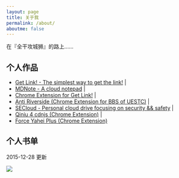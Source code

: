 ```yaml
---
layout: page
title: 关于我
permalink: /about/
aboutme: false
---
```


在『全干攻城狮』的路上……
<a class="fa fa-github" href="https://github.com/int64ago" target="_blank"></a> <a class="fa fa-envelope" href="mailto:i@int64ago.org"></a>


个人作品
---

- <a href="https://get-link.xyz/" target="_blank">Get Link! - The simplest way to get the link!</a> | <a href="https://github.com/int64ago/getlink" target="_blank"><i class="fa fa-github"></i></a>
- <a href="https://mdnote.xyz/" target="_blank">MDNote - A cloud notepad</a> | <a href="https://github.com/int64ago/mdnote" target="_blank"><i class="fa fa-github"></i></a>
- <a href="https://goo.gl/S7YxOS" target="_blank">Chrome Extension for Get Link!</a> | <a href="https://github.com/int64ago/getlink-extension" target="_blank"><i class="fa fa-github"></i></a>
- <a href="https://goo.gl/hDNliA" target="_blank">Anti Riverside (Chrome Extension for BBS of UESTC)</a> | <a href="https://github.com/int64ago/AntiRiverside" target="_blank"><i class="fa fa-github"></i></a>
- <a href="http://secloud.xyz/" target="_blank">SECloud - Personal cloud drive focusing on security && safety</a> | <a href="https://github.com/int64ago/secloud" target="_blank"><i class="fa fa-github"></i></a>
- <a href="https://goo.gl/XyqOrm" target="_blank">Qiniu 4 cdnjs (Chrome Extension)</a> | <a href="https://github.com/int64ago/cdnjs-extension" target="_blank"><i class="fa fa-github"></i></a>
- <a href="https://goo.gl/Nixn8c" target="_blank">Force Yahei Plus (Chrome Extension)</a>

个人书单
---

2015-12-28 更新

![](https://dn-getlink.qbox.me/22m7gwlv7vi.png)
